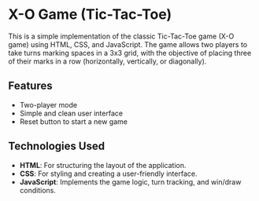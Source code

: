 # X-O Game (Tic-Tac-Toe)

This is a simple implementation of the classic Tic-Tac-Toe game (X-O game) using HTML, CSS, and JavaScript. The game allows two players to take turns marking spaces in a 3x3 grid, with the objective of placing three of their marks in a row (horizontally, vertically, or diagonally).

## Features

- Two-player mode
- Simple and clean user interface
- Reset button to start a new game

## Technologies Used

- **HTML**: For structuring the layout of the application.
- **CSS**: For styling and creating a user-friendly interface.
- **JavaScript**: Implements the game logic, turn tracking, and win/draw conditions.
